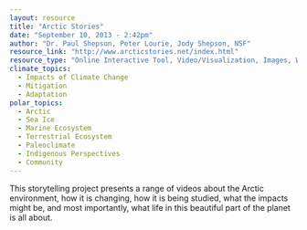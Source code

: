 ```yaml
---
layout: resource
title: "Arctic Stories"
date: "September 10, 2013 - 2:42pm"
author: "Dr. Paul Shepson, Peter Lourie, Jody Shepson, NSF"
resource_link: "http://www.arcticstories.net/index.html"
resource_type: "Online Interactive Tool, Video/Visualization, Images, Website"
climate_topics:
  - Impacts of Climate Change
  - Mitigation
  - Adaptation
polar_topics:
  - Arctic
  - Sea Ice
  - Marine Ecosystem
  - Terrestrial Ecosystem
  - Paleoclimate
  - Indigenous Perspectives
  - Community
---
```


This storytelling project presents a range of videos about the Arctic environment, how it is changing, how it is being studied, what the impacts might be, and most importantly, what life in this beautiful part of the planet is all about.
